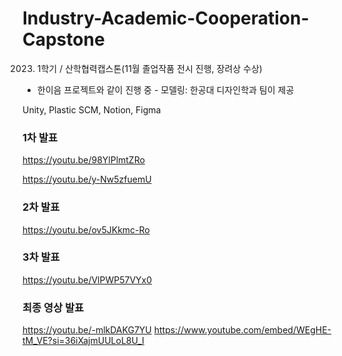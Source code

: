 # Industry-Academic-Cooperation-Capstone
2023. 1학기 / 산학협력캡스톤(11월 졸업작품 전시 진행, 장려상 수상)

- 한이음 프로젝트와 같이 진행 중 - 
모델링: 한공대 디자인학과 팀이 제공

Unity, Plastic SCM, Notion, Figma 


### 1차 발표
https://youtu.be/98YlPlmtZRo

https://youtu.be/y-Nw5zfuemU


### 2차 발표
https://youtu.be/ov5JKkmc-Ro


### 3차 발표
https://youtu.be/VlPWP57VYx0


### 최종 영상 발표
https://youtu.be/-mlkDAKG7YU
https://www.youtube.com/embed/WEgHE-tM_VE?si=36iXajmUULoL8U_I

